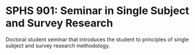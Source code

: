 # SPHS 901: Seminar in Single Subject and Survey Research

Doctoral student seminar that introduces the student to principles of single subject and survey research methodology.
